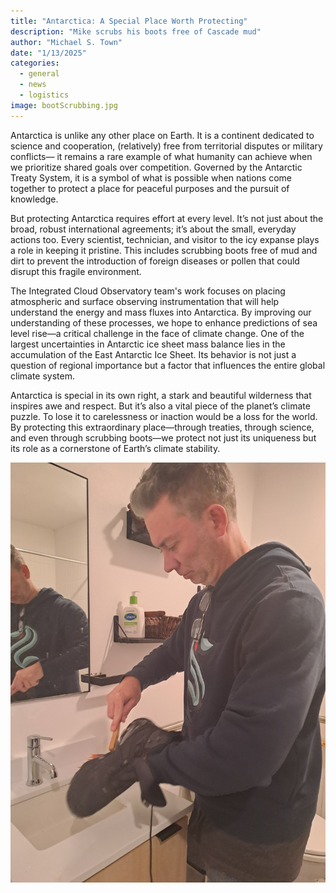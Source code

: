 ```yaml
---
title: "Antarctica: A Special Place Worth Protecting"
description: "Mike scrubs his boots free of Cascade mud"
author: "Michael S. Town"
date: "1/13/2025"
categories:
  - general
  - news
  - logistics
image: bootScrubbing.jpg
---
```


Antarctica is unlike any other place on Earth. It is a continent dedicated to science and cooperation, (relatively) free from territorial disputes or military conflicts— it remains a rare example of what humanity can achieve when we prioritize shared goals over competition. Governed by the Antarctic Treaty System, it is a symbol of what is possible when nations come together to protect a place for peaceful purposes and the pursuit of knowledge.

But protecting Antarctica requires effort at every level. It’s not just about the broad, robust international agreements; it’s about the small, everyday actions too. Every scientist, technician, and visitor to the icy expanse plays a role in keeping it pristine. This includes scrubbing boots free of mud and dirt to prevent the introduction of foreign diseases or pollen that could disrupt this fragile environment. 

The Integrated Cloud Observatory team's work focuses on placing atmospheric and surface observing instrumentation that will help understand the energy and mass fluxes into Antarctica. By improving our understanding of these processes, we hope to enhance predictions of sea level rise—a critical challenge in the face of climate change. One of the largest uncertainties in Antarctic ice sheet mass balance lies in the accumulation of the East Antarctic Ice Sheet. Its behavior is not just a question of regional importance but a factor that influences the entire global climate system.

Antarctica is special in its own right, a stark and beautiful wilderness that inspires awe and respect. But it’s also a vital piece of the planet’s climate puzzle. To lose it to carelessness or inaction would be a loss for the world. By protecting this extraordinary place—through treaties, through science, and even through scrubbing boots—we protect not just its uniqueness but its role as a cornerstone of Earth’s climate stability.


![Mike srubbing his boots free of Cascade mud.](bootScrubbing.jpg)
